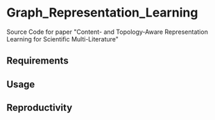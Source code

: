 # Graph_Representation_Learning

Source Code for paper "Content- and Topology-Aware Representation Learning for Scientific Multi-Literature"


## Requirements


## Usage


## Reproductivity

